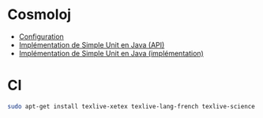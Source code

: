 # Cosmoloj

* [Configuration](configuration/)
* [Implémentation de Simple Unit en Java (API)](unit-simple-api/)
* [Implémentation de Simple Unit en Java (implémentation)](unit-simple-impl/)

# CI

```bash
sudo apt-get install texlive-xetex texlive-lang-french texlive-science
```
